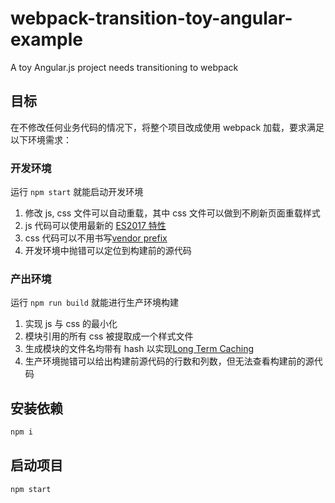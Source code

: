 # webpack-transition-toy-angular-example
A toy Angular.js project needs transitioning to webpack

## 目标

在不修改任何业务代码的情况下，将整个项目改成使用 webpack 加载，要求满足以下环境需求：

### 开发环境
运行 `npm start` 就能启动开发环境
1. 修改 js, css 文件可以自动重载，其中 css 文件可以做到不刷新页面重载样式
1. js 代码可以使用最新的 [ES2017 特性](https://babeljs.io/docs/plugins/preset-es2017/)
1. css 代码可以不用书写[vendor prefix](https://developer.mozilla.org/en-US/docs/Glossary/Vendor_Prefix)
1. 开发环境中抛错可以定位到构建前的源代码

### 产出环境
运行 `npm run build` 就能进行生产环境构建
1. 实现 js 与 css 的最小化
1. 模块引用的所有 css 被提取成一个样式文件
1. 生成模块的文件名均带有 hash 以实现[Long Term Caching](https://webpack.github.io/docs/long-term-caching.html)
1. 生产环境抛错可以给出构建前源代码的行数和列数，但无法查看构建前的源代码

## 安装依赖
```bash
npm i
```

## 启动项目
```bash
npm start
```

